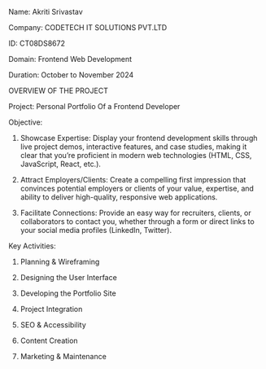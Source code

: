 Name: Akriti Srivastav

Company: CODETECH IT SOLUTIONS PVT.LTD

ID: CT08DS8672

Domain: Frontend Web Development

Duration: October to November 2024

OVERVIEW OF THE PROJECT 

Project: Personal Portfolio Of a Frontend Developer

Objective: 
1. Showcase Expertise: Display your frontend development skills through live project demos, interactive features, and case studies, making it clear that you’re proficient in modern web technologies (HTML, CSS, JavaScript, React, etc.).

2. Attract Employers/Clients: Create a compelling first impression that convinces potential employers or clients of your value, expertise, and ability to deliver high-quality, responsive web applications.

3. Facilitate Connections: Provide an easy way for recruiters, clients, or collaborators to contact you, whether through a form or direct links to your social media profiles (LinkedIn, Twitter).

Key Activities:
1. Planning & Wireframing
 
2. Designing the User Interface
 
3. Developing the Portfolio Site
 
4. Project Integration
   
5. SEO & Accessibility
    
6. Content Creation
    
7. Marketing & Maintenance



